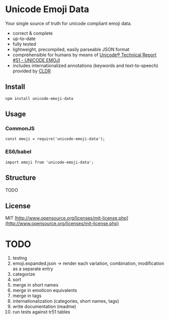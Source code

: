 # Unicode Emoji Data

Your single source of truth for unicode compliant emoji data.
- correct & complete
- up-to-date
- fully tested
- lightweight, precompiled, easily parseable JSON format
- comprehensible for humans by means of [Unicode® Technical Report #51 - UNICODE EMOJI](http://www.unicode.org/reports/tr51)
- includes internationalized annotations (keywords and text-to-speech) provided by [CLDR](http://cldr.unicode.org/)

## Install

`npm install unicode-emoji-data`

## Usage

### CommonJS

`const emoji = require('unicode-emoji-data');`

### ES6/babel

`import emoji from 'unicode-emoji-data';`

## Structure

TODO

## License

MIT [http://www.opensource.org/licenses/mit-license.php](http://www.opensource.org/licenses/mit-license.php)

# TODO

1) testing
2) emoji.expanded.json -> render each variation, combination, modification as a separate entry
3) categorize
4) sort
5) merge in short names
6) merge in emoticon equivalents
7) merge in tags
8) internationalization (categories, short names, tags)
9) write documentation (readme)
10) run tests against tr51 tables
